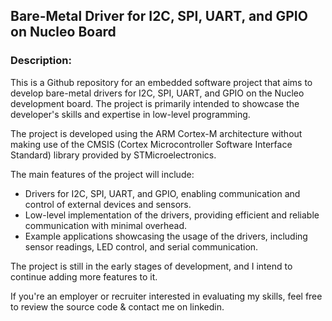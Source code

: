 ## Bare-Metal Driver for I2C, SPI, UART, and GPIO on Nucleo Board

### Description:
This is a Github repository for an embedded software project that aims to develop bare-metal drivers for I2C, SPI, UART, and GPIO on the Nucleo development board. The project is primarily intended to showcase the developer's skills and expertise in low-level programming.

The project is developed using the ARM Cortex-M architecture without making use of the CMSIS (Cortex Microcontroller Software Interface Standard) library provided by STMicroelectronics.

The main features of the project will include:

* Drivers for I2C, SPI, UART, and GPIO, enabling communication and control of external devices and sensors.
* Low-level implementation of the drivers, providing efficient and reliable communication with minimal overhead.
* Example applications showcasing the usage of the drivers, including sensor readings, LED control, and serial communication.

The project is still in the early stages of development, and I intend to continue adding more features to it.

If you're an employer or recruiter interested in evaluating my skills, feel free to review the source code & contact me on linkedin.
